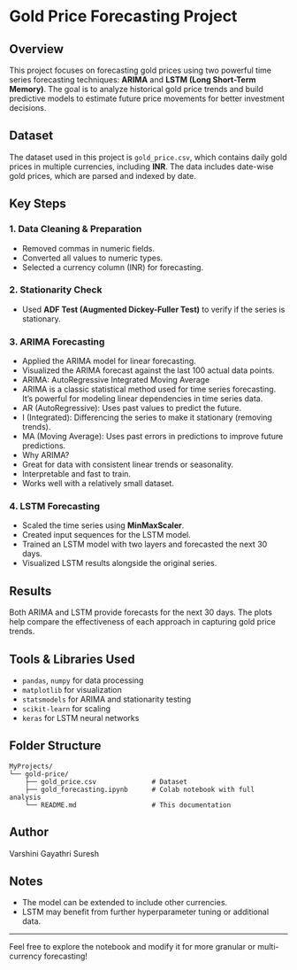 # Gold Price Forecasting Project

## Overview
This project focuses on forecasting gold prices using two powerful time series forecasting techniques: **ARIMA** and **LSTM (Long Short-Term Memory)**. The goal is to analyze historical gold price trends and build predictive models to estimate future price movements for better investment decisions.

## Dataset
The dataset used in this project is `gold_price.csv`, which contains daily gold prices in multiple currencies, including **INR**. The data includes date-wise gold prices, which are parsed and indexed by date.

## Key Steps

### 1. **Data Cleaning & Preparation**
- Removed commas in numeric fields.
- Converted all values to numeric types.
- Selected a currency column (INR) for forecasting.

### 2. **Stationarity Check**
- Used **ADF Test (Augmented Dickey-Fuller Test)** to verify if the series is stationary.

### 3. **ARIMA Forecasting**
- Applied the ARIMA model for linear forecasting.
- Visualized the ARIMA forecast against the last 100 actual data points.
- ARIMA: AutoRegressive Integrated Moving Average
- ARIMA is a classic statistical method used for time series forecasting. It’s powerful for modeling linear dependencies in time series data.
- AR (AutoRegressive): Uses past values to predict the future.
- I (Integrated): Differencing the series to make it stationary (removing trends).
- MA (Moving Average): Uses past errors in predictions to improve future predictions.
- Why ARIMA?
- Great for data with consistent linear trends or seasonality.
- Interpretable and fast to train.
- Works well with a relatively small dataset.

### 4. **LSTM Forecasting**
- Scaled the time series using **MinMaxScaler**.
- Created input sequences for the LSTM model.
- Trained an LSTM model with two layers and forecasted the next 30 days.
- Visualized LSTM results alongside the original series.

## Results
Both ARIMA and LSTM provide forecasts for the next 30 days. The plots help compare the effectiveness of each approach in capturing gold price trends.

## Tools & Libraries Used
- `pandas`, `numpy` for data processing
- `matplotlib` for visualization
- `statsmodels` for ARIMA and stationarity testing
- `scikit-learn` for scaling
- `keras` for LSTM neural networks

## Folder Structure
```
MyProjects/
└── gold-price/
    ├── gold_price.csv              # Dataset
    ├── gold_forecasting.ipynb      # Colab notebook with full analysis
    └── README.md                   # This documentation
```

## Author
Varshini Gayathri Suresh

## Notes
- The model can be extended to include other currencies.
- LSTM may benefit from further hyperparameter tuning or additional data.

---
Feel free to explore the notebook and modify it for more granular or multi-currency forecasting!


